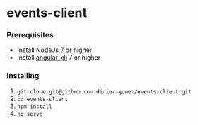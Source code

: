 # events-client
### Prerequisites

* Install [NodeJs](https://nodejs.org/es/download) 7 or higher
* Install [angular-cli](https://cli.angular.io)  7 or higher


### Installing
1. `git clone git@github.com:didier-gomez/events-client.git`
2. `cd events-client`
3. `npm install`
4. `ng serve`
